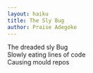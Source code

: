 ```yaml
---
layout: haiku
title: The Sly Bug
author: Praise Adegoke
---
```


The dreaded sly Bug<br>
Slowly eating lines of code<br>
Causing mould repos<br>
